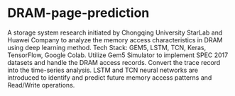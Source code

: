# DRAM-page-prediction
A storage system research initiated by Chongqing University StarLab and Huawei Company to analyze the memory access characteristics in DRAM using deep learning method. Tech Stack: GEM5, LSTM, TCN, Keras, TensorFlow, Google Colab. Utilize Gem5 Simulator to implement SPEC 2017 datasets and handle the DRAM access records. Convert the trace record into the time-series analysis. LSTM and TCN neural networks are introduced to identify and predict future memory access patterns and Read/Write operations.
